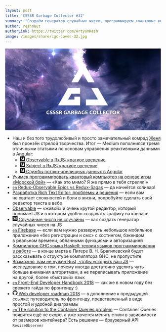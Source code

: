 ```yaml
---
layout: post
title: 'CSSSR Garbage Collector #32'
summary: "Создаём генератор случайных чисел, программируем квантовые компьютеры и изучаем массу других интересностей из наших чатов"
author: reshnaut
authorLink: https://twitter.com/ArtyomResh
image: /images/share/cgc-cover-32.jpg
---
```


[github]: /images/icons/github.png
[medium]: /images/icons/medium.png
[yt]: /images/icons/youtube.png

![CSSSR Garbage Collector](/images/share/cgc-cover-32.jpg)


- Наш и&nbsp;без того трудолюбивый и&nbsp;просто замечательный комрад [Женя](https://github.com/kosmogradsky) был пронзён стрелой творчества. Итог&nbsp;&mdash; Medium пополнился тремя отличными статьями по&nbsp;основам управления реактивными данными в&nbsp;Angular:
  - [![medium] Observable в&nbsp;RxJS: краткое введение](https://medium.com/@kosmogradsky/observable-%D0%B2-rxjs-%D0%BA%D1%80%D0%B0%D1%82%D0%BA%D0%BE%D0%B5-%D0%B2%D0%B2%D0%B5%D0%B4%D0%B5%D0%BD%D0%B8%D0%B5-34939ff5f7d7)
  - [![medium] Subject в&nbsp;RxJS: краткое введение](https://medium.com/@kosmogradsky/subject-%D0%B2-rxjs-%D0%BA%D1%80%D0%B0%D1%82%D0%BA%D0%BE%D0%B5-%D0%B2%D0%B2%D0%B5%D0%B4%D0%B5%D0%BD%D0%B8%D0%B5-c9099231be6d)
  - [![medium] Службы потоко-зрелищных данных в&nbsp;Angular](https://medium.com/@kosmogradsky/%D1%81%D0%BB%D1%83%D0%B6%D0%B1%D1%8B-%D0%BF%D0%BE%D1%82%D0%BE%D0%BA%D0%BE-%D0%B7%D1%80%D0%B5%D0%BB%D0%B8%D1%89%D0%BD%D1%8B%D1%85-%D0%B4%D0%B0%D0%BD%D0%BD%D1%8B%D1%85-%D0%B2-angular-5960fd3d83c7)
- [Учимся программировать квантовый компьютер на&nbsp;основе игры &laquo;Морской бой&raquo;](https://tproger.ru/translations/quantum-computer-programming/)&nbsp;&mdash; &laquo;Как это мимо? Я&nbsp;же прямо в&nbsp;тебя стрелял!&raquo;
- [`en` Redux-Observable Epics vs&nbsp;Redux-Sagas](https://shift.infinite.red/redux-observable-epics-vs-redux-sagas-8e53610c0eda)&nbsp;&mdash; да&nbsp;начнётся холивар!
- [Разработка Rich Text Editor: проблемы и&nbsp;решения](https://habrahabr.ru/company/oleg-bunin/blog/350252/)&nbsp;&mdash; если вам не&nbsp;хватает сложностей и&nbsp;боли в&nbsp;жизни, попробуйте сделать свой редактор текста в&nbsp;вебе
- [Observable](https://beta.observablehq.com/)&nbsp;&mdash; &laquo;живой&raquo; и&nbsp;очень крутой редактор, который понимает&nbsp;JS и&nbsp;в&nbsp;котором удобно создавать графику на&nbsp;канвасе
- [![medium] Случайные числа не&nbsp;случайны](https://medium.com/@frontman/%D1%81%D0%BB%D1%83%D1%87%D0%B0%D0%B9%D0%BD%D1%8B%D0%B5-%D1%87%D0%B8%D1%81%D0%BB%D0%B0-%D0%BD%D0%B5-%D1%81%D0%BB%D1%83%D1%87%D0%B0%D0%B9%D0%BD%D1%8B-252e08e60828)&nbsp;&mdash; как создать генератор случайных чисел на&nbsp;JS
- [`en` Firebase](https://firebase.google.com/)&nbsp;&mdash; если вам нужно развернуть небольшое мобильное приложение &laquo;без регистрации и&nbsp;смс&raquo; с&nbsp;хостингом, бэкендом в&nbsp;реальном времени, облачными функциями и&nbsp;авторизацией
- [Компилятор GHC языка Haskell: теория языков программирования в&nbsp;работе](https://compsciclub.ru/courses/Glasgow-Haskell-Compiler/2018-spring/classes/)&nbsp;&mdash; в&nbsp;конце марта в&nbsp;Питере В.&nbsp;Н.&nbsp;Брагилевский будет рассказывать о&nbsp;структуре компилятора GHC, не&nbsp;пропустите
- [Возможно, вам не&nbsp;нужен Rust, чтобы ускорить ваш JS](https://habrahabr.ru/post/350018/)&nbsp;&mdash; исследование о&nbsp;том, почему иногда достаточно уделить чуть больше внимания алгоритмам, а&nbsp;не&nbsp;переписывать приложение на&nbsp;другой, более &laquo;быстрый&raquo; язык
- [`en` Front-End Developer Handbook 2018](https://www.gitbook.com/book/frontendmasters/front-end-developer-handbook-2018/details)&nbsp;&mdash; как&nbsp;же в&nbsp;новом году без свежего гайда по&nbsp;фронтенду :)
- [![github] Web developer roadmap 2018](https://github.com/kamranahmedse/developer-roadmap)&nbsp;&mdash; в&nbsp;дополнение к&nbsp;предыдущей ссылке: путеводитель по&nbsp;фронтенду, представленный в&nbsp;виде простой и&nbsp;удобной диаграммы
- [`en` The solution to&nbsp;the Container Queries problem](https://philipwalton.com/articles/responsive-components-a-solution-to-the-container-queries-problem/)&nbsp;&mdash; Container Queries появятся ещё не&nbsp;скоро, а&nbsp;уже хочется менять стили в&nbsp;зависимости от&nbsp;размеров контейнера? Есть решение&nbsp;&mdash; браузерный API `ResizeObserver`
